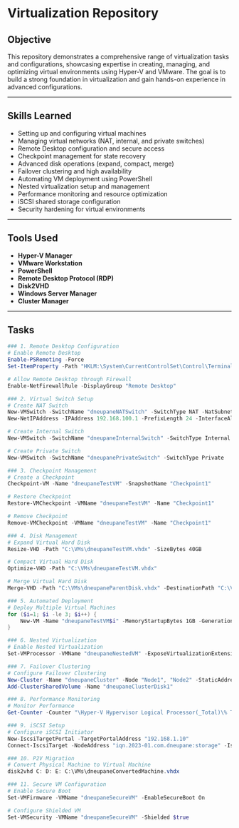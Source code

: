 # Virtualization Repository

## Objective
This repository demonstrates a comprehensive range of virtualization tasks and configurations, showcasing expertise in creating, managing, and optimizing virtual environments using Hyper-V and VMware. The goal is to build a strong foundation in virtualization and gain hands-on experience in advanced configurations.

---

## Skills Learned
- Setting up and configuring virtual machines
- Managing virtual networks (NAT, internal, and private switches)
- Remote Desktop configuration and secure access
- Checkpoint management for state recovery
- Advanced disk operations (expand, compact, merge)
- Failover clustering and high availability
- Automating VM deployment using PowerShell
- Nested virtualization setup and management
- Performance monitoring and resource optimization
- iSCSI shared storage configuration
- Security hardening for virtual environments

---

## Tools Used
- **Hyper-V Manager**
- **VMware Workstation**
- **PowerShell**
- **Remote Desktop Protocol (RDP)**
- **Disk2VHD**
- **Windows Server Manager**
- **Cluster Manager**

---

## Tasks

```powershell
### 1. Remote Desktop Configuration
# Enable Remote Desktop
Enable-PSRemoting -Force
Set-ItemProperty -Path "HKLM:\System\CurrentControlSet\Control\Terminal Server" -Name "fDenyTSConnections" -Value 0

# Allow Remote Desktop through Firewall
Enable-NetFirewallRule -DisplayGroup "Remote Desktop"

### 2. Virtual Switch Setup
# Create NAT Switch
New-VMSwitch -SwitchName "dneupaneNATSwitch" -SwitchType NAT -NatSubnetAddress "192.168.100.0/24"
New-NetIPAddress -IPAddress 192.168.100.1 -PrefixLength 24 -InterfaceAlias "vEthernet (dneupaneNATSwitch)"

# Create Internal Switch
New-VMSwitch -SwitchName "dneupaneInternalSwitch" -SwitchType Internal

# Create Private Switch
New-VMSwitch -SwitchName "dneupanePrivateSwitch" -SwitchType Private

### 3. Checkpoint Management
# Create a Checkpoint
Checkpoint-VM -Name "dneupaneTestVM" -SnapshotName "Checkpoint1"

# Restore Checkpoint
Restore-VMCheckpoint -VMName "dneupaneTestVM" -Name "Checkpoint1"

# Remove Checkpoint
Remove-VMCheckpoint -VMName "dneupaneTestVM" -Name "Checkpoint1"

### 4. Disk Management
# Expand Virtual Hard Disk
Resize-VHD -Path "C:\VMs\dneupaneTestVM.vhdx" -SizeBytes 40GB

# Compact Virtual Hard Disk
Optimize-VHD -Path "C:\VMs\dneupaneTestVM.vhdx"

# Merge Virtual Hard Disk
Merge-VHD -Path "C:\VMs\dneupaneParentDisk.vhdx" -DestinationPath "C:\VMs\dneupaneMergedDisk.vhdx"

### 5. Automated Deployment
# Deploy Multiple Virtual Machines
for ($i=1; $i -le 3; $i++) {
    New-VM -Name "dneupaneTestVM$i" -MemoryStartupBytes 1GB -Generation 2 -NewVHDPath "C:\VMs\dneupaneTestVM$i.vhdx" -NewVHDSizeBytes 20GB
}

### 6. Nested Virtualization
# Enable Nested Virtualization
Set-VMProcessor -VMName "dneupaneNestedVM" -ExposeVirtualizationExtensions $true

### 7. Failover Clustering
# Configure Failover Clustering
New-Cluster -Name "dneupaneCluster" -Node "Node1", "Node2" -StaticAddress "192.168.1.100"
Add-ClusterSharedVolume -Name "dneupaneClusterDisk1"

### 8. Performance Monitoring
# Monitor Performance
Get-Counter -Counter "\Hyper-V Hypervisor Logical Processor(_Total)\% Total Run Time"

### 9. iSCSI Setup
# Configure iSCSI Initiator
New-IscsiTargetPortal -TargetPortalAddress "192.168.1.10"
Connect-IscsiTarget -NodeAddress "iqn.2023-01.com.dneupane:storage" -IsPersistent $true

### 10. P2V Migration
# Convert Physical Machine to Virtual Machine
disk2vhd C: D: E: C:\VMs\dneupaneConvertedMachine.vhdx

### 11. Secure VM Configuration
# Enable Secure Boot
Set-VMFirmware -VMName "dneupaneSecureVM" -EnableSecureBoot On

# Configure Shielded VM
Set-VMSecurity -VMName "dneupaneSecureVM" -Shielded $true
